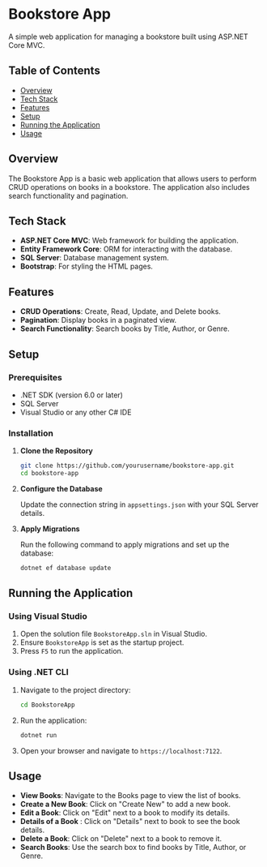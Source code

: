 # Bookstore App

A simple web application for managing a bookstore built using ASP.NET Core MVC.

## Table of Contents
- [Overview](#overview)
- [Tech Stack](#tech-stack)
- [Features](#features)
- [Setup](#setup)
- [Running the Application](#running-the-application)
- [Usage](#usage)

## Overview

The Bookstore App is a basic web application that allows users to perform CRUD operations on books in a bookstore. The application also includes search functionality and pagination.

## Tech Stack

- **ASP.NET Core MVC**: Web framework for building the application.
- **Entity Framework Core**: ORM for interacting with the database.
- **SQL Server**: Database management system.
- **Bootstrap**: For styling the HTML pages.

## Features

- **CRUD Operations**: Create, Read, Update, and Delete books.
- **Pagination**: Display books in a paginated view.
- **Search Functionality**: Search books by Title, Author, or Genre.

## Setup

### Prerequisites

- .NET SDK (version 6.0 or later)
- SQL Server
- Visual Studio or any other C# IDE

### Installation

1. **Clone the Repository**

    ```bash
    git clone https://github.com/yourusername/bookstore-app.git
    cd bookstore-app
    ```

2. **Configure the Database**

    Update the connection string in `appsettings.json` with your SQL Server details.

3. **Apply Migrations**

    Run the following command to apply migrations and set up the database:

    ```bash
    dotnet ef database update
    ```

## Running the Application

### Using Visual Studio

1. Open the solution file `BookstoreApp.sln` in Visual Studio.
2. Ensure `BookstoreApp` is set as the startup project.
3. Press `F5` to run the application.

### Using .NET CLI

1. Navigate to the project directory:

    ```bash
    cd BookstoreApp
    ```

2. Run the application:

    ```bash
    dotnet run
    ```

3. Open your browser and navigate to `https://localhost:7122`.

## Usage

- **View Books**: Navigate to the Books page to view the list of books.
- **Create a New Book**: Click on "Create New" to add a new book.
- **Edit a Book**: Click on "Edit" next to a book to modify its details.
- **Details of a Book** : Click on "Details" next to book to see the book details.
- **Delete a Book**: Click on "Delete" next to a book to remove it.
- **Search Books**: Use the search box to find books by Title, Author, or Genre.



